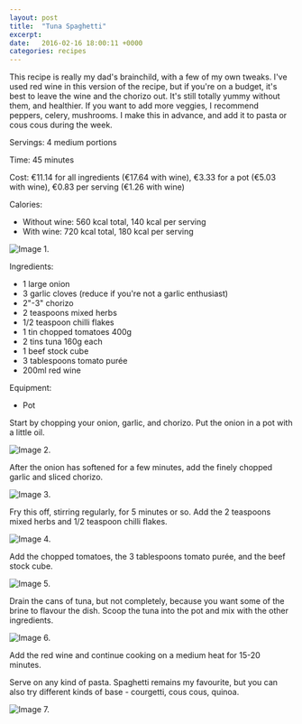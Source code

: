 ```yaml
---
layout: post
title:  "Tuna Spaghetti"
excerpt:
date:   2016-02-16 18:00:11 +0000
categories: recipes
---
```


This recipe is really my dad's brainchild, with a few of my own tweaks. I've used red wine in this version of the recipe, but if you're on a budget, it's best to leave the wine and the chorizo out. It's still totally yummy without them, and healthier. If you want to add more veggies, I recommend peppers, celery, mushrooms. I make this in advance, and add it to pasta or cous cous during the week.

Servings: 4 medium portions

Time: 45 minutes

Cost: €11.14 for all ingredients (€17.64 with wine), €3.33 for a pot (€5.03 with wine), €0.83 per serving (€1.26 with wine)

Calories: 
 
 * Without wine: 560 kcal total, 140 kcal per serving 
 * With wine: 720 kcal total, 180 kcal per serving

![Image 1.]({{site.url}}/images/img_10_01.jpg "Ingredients")

Ingredients: 

  * 1 large onion
  * 3 garlic cloves (reduce if you're not a garlic enthusiast)
  * 2"-3" chorizo
  * 2 teaspoons mixed herbs
  * 1/2 teaspoon chilli flakes
  * 1 tin chopped tomatoes 400g
  * 2 tins tuna 160g each
  * 1 beef stock cube
  * 3 tablespoons tomato purée
  * 200ml red wine

Equipment:

  * Pot 

Start by chopping your onion, garlic, and chorizo. Put the onion in a pot with a little oil.

![Image 2.]({{site.url}}/images/img_10_02.jpg "Onion")

After the onion has softened for a few minutes, add the finely chopped garlic and sliced chorizo.

![Image 3.]({{site.url}}/images/img_10_03.jpg "Chorizo & Garlic")

Fry this off, stirring regularly, for 5 minutes or so. Add the 2 teaspoons mixed herbs and 1/2 teaspoon chilli flakes.

![Image 4.]({{site.url}}/images/img_10_04.jpg "Herbs")

Add the chopped tomatoes, the 3 tablespoons tomato purée, and the beef stock cube.

![Image 5.]({{site.url}}/images/img_10_05.jpg "Tomatoes")

Drain the cans of tuna, but not completely, because you want some of the brine to flavour the dish. Scoop the tuna into the pot and mix with the other ingredients.

![Image 6.]({{site.url}}/images/img_10_06.jpg "Tuna")

Add the red wine and continue cooking on a medium heat for 15-20 minutes.

Serve on any kind of pasta. Spaghetti remains my favourite, but you can also try different kinds of base - courgetti, cous cous, quinoa.

![Image 7.]({{site.url}}/images/img_10_07.jpg "Dinner!")









